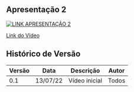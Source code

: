 ## Apresentação 2

[![LINK APRESENTAÇÃO 2](http://img.youtube.com/vi/lBRsoR7XgBE/0.jpg)](http://www.youtube.com/watch?v=lBRsoR7XgBE)

[Link do Vídeo](http://www.youtube.com/watch?v=lBRsoR7XgBE)

## Histórico de Versão

| Versão | Data | Descrição | Autor |
|--------|------|-----------|-------|
| 0.1 | 13/07/22 | Vídeo inicial | Todos |
